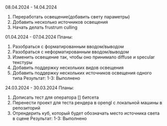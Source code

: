 ﻿08.04.2024 - 14.04.2024
  1. Переработать освещение(добавить свету параметры)
  2. Добавить несколько источников освещения
  3. Начать делать frustrum culling

01.04.2024 - 07.04.2024
Планы:
  1. Разобраться с форматированным вводом/выводом
  2. Разобраться с неформатированным вводом/выводом
  3. Изменить освещение так, чтобы оно принимало diffuse и specular текстуры
  4. Добавить поддержку нескольких видов освещения
  5. Добавить поддержку нескольких источников освещения одного типа
Результат:
  1-3: Выполнено

24.03.2024 - 30.03.2024
Планы:
  1. Дописать тест для оператора [] битсета
  2. Перенести проект для теста рендера в opengl с локальной машины в репозиторий
  3. Отрендерить куб, который будет обозначать место источника света в сцене
Результат:
  1-3: Выполнено